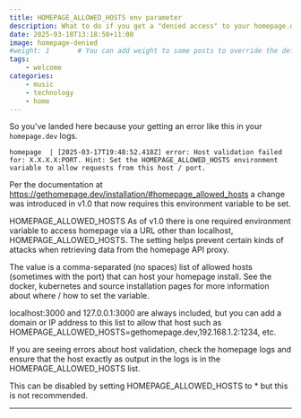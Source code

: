 ```yaml
---
title: HOMEPAGE_ALLOWED_HOSTS env parameter
description: What to do if you get a "denied access" to your homepage.dev 
date: 2025-03-18T13:18:50+11:00
image: homepage-denied
#weight: 1       # You can add weight to some posts to override the default sorting (date descending)
tags: 
    - welcome
categories:
    - music
    - technology
    - home
---
```


So you've landed here because your getting an error like this in your ```homepage.dev``` logs.

```
homepage  | [2025-03-17T19:48:52.418Z] error: Host validation failed for: X.X.X.X:PORT. Hint: Set the HOMEPAGE_ALLOWED_HOSTS environment variable to allow requests from this host / port.
```

Per the documentation at https://gethomepage.dev/installation/#homepage_allowed_hosts a change was introduced in v1.0 that now requires this environment variable to be set.

HOMEPAGE_ALLOWED_HOSTS
As of v1.0 there is one required environment variable to access homepage via a URL other than localhost, HOMEPAGE_ALLOWED_HOSTS. The setting helps prevent certain kinds of attacks when retrieving data from the homepage API proxy.

The value is a comma-separated (no spaces) list of allowed hosts (sometimes with the port) that can host your homepage install. See the docker, kubernetes and source installation pages for more information about where / how to set the variable.

localhost:3000 and 127.0.0.1:3000 are always included, but you can add a domain or IP address to this list to allow that host such as HOMEPAGE_ALLOWED_HOSTS=gethomepage.dev,192.168.1.2:1234, etc.

If you are seeing errors about host validation, check the homepage logs and ensure that the host exactly as output in the logs is in the HOMEPAGE_ALLOWED_HOSTS list.

This can be disabled by setting HOMEPAGE_ALLOWED_HOSTS to * but this is not recommended.





---


